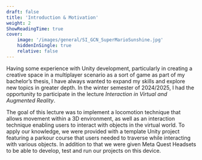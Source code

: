 ```yaml
---
draft: false
title: 'Introduction & Motivation'
weight: 2
ShowReadingTime: true
cover:
    image: '/images/general/SI_GCN_SuperMarioSunshine.jpg'
    hiddenInSingle: true
    relative: false
---
```

Having some experience with Unity development, particularly in creating a creative space in a multiplayer scenario as a sort of game as part of my bachelor’s thesis, I have always wanted to expand my skills and explore new topics in greater depth. In the winter semester of 2024/2025, I had the opportunity to participate in the lecture *Interaction in Virtual and Augmented Reality*.

The goal of this lecture was to implement a locomotion technique that allows movement within a 3D environment, as well as an interaction technique enabling users to interact with objects in the virtual world. To apply our knowledge, we were provided with a template Unity project featuring a parkour course that users needed to traverse while interacting with various objects. In addition to that we were given Meta Quest Headsets to be able to develop, test and run our projects on this device.